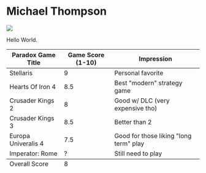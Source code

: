 <!DOCTYPE html> 
<html> 
  <head>
  </head>
  <body> 
    <h1>Michael Thompson</h1>
    <img src="https://i.giphy.com/media/3ogwG4ktaHI9N7V1WE/giphy.webp" />
    <p>Hello World.</p> 
    <table>
    <thead>
      <tr>
        <th>Paradox Game Title</th>
        <th>Game Score (1-10)</th>
        <th>Impression</th>
      </tr>
    </thead>
    <tbody>
      <tr>
        <td>Stellaris</td>
        <td>9</td>
        <td>Personal favorite</td>
      </tr>
      <tr>
        <td>Hearts Of Iron 4</td>
        <td>8.5</td>
        <td>Best "modern" strategy game</td>
      </tr>
      <tr>
        <td>Crusader Kings 2</td>
        <td>8</td>
        <td>Good w/ DLC (very expensive tho)</td>
      </tr>
      <tr>
        <td>Crusader Kings 3</td>
        <td>8.5</td>
        <td>Better than 2</td>
      </tr>
      <tr>
        <td>Europa Univeralis 4</td>
        <td>7.5</td>
        <td>Good for those liking "long term" play</td>
      </tr>
      <tr>
        <td>Imperator: Rome</td>
        <td>?</td>
        <td>Still need to play</td>
      </tr>
    </tbody>
    <tfoot>
       <td>Overall Score</td>
       <td>8</td>
    </tfoot>
  </table>
  </body>
</html>
